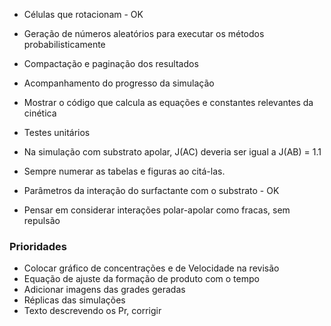 * Células que rotacionam - OK
* Geração de números aleatórios para executar os métodos probabilisticamente
* Compactação e paginação dos resultados
* Acompanhamento do progresso da simulação
* Mostrar o código que calcula as equações e constantes relevantes da cinética
* Testes unitários

* Na simulação com substrato apolar, J(AC) deveria ser igual a J(AB) = 1.1
* Sempre numerar as tabelas e figuras ao citá-las.
* Parâmetros da interação do surfactante com o substrato - OK
* Pensar em considerar interações polar-apolar como fracas, sem repulsão


### Prioridades
* Colocar gráfico de concentrações e de Velocidade na revisão
* Equação de ajuste da formação de produto com o tempo
* Adicionar imagens das grades geradas
* Réplicas das simulações
* Texto descrevendo os Pr, corrigir